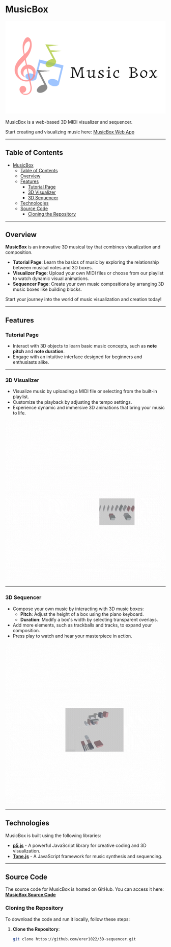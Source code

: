 # MusicBox

![Logo](https://github.com/erer1022/3D-sequencer/blob/main/pictures/logo.png)

MusicBox is a web-based 3D MIDI visualizer and sequencer.

Start creating and visualizing music here: [MusicBox Web App](https://erer1022.github.io/3D-sequencer/)

---

## Table of Contents
- [MusicBox](#musicbox)
  - [Table of Contents](#table-of-contents)
  - [Overview](#overview)
  - [Features](#features)
    - [Tutorial Page](#tutorial-page)
    - [3D Visualizer](#3d-visualizer)
    - [3D Sequencer](#3d-sequencer)
  - [Technologies](#technologies)
  - [Source Code](#source-code)
    - [Cloning the Repository](#cloning-the-repository)

---

## Overview

**MusicBox** is an innovative 3D musical toy that combines visualization and composition.

- **Tutorial Page**: Learn the basics of music by exploring the relationship between musical notes and 3D boxes.  
- **Visualizer Page**: Upload your own MIDI files or choose from our playlist to watch dynamic visual animations.  
- **Sequencer Page**: Create your own music compositions by arranging 3D music boxes like building blocks.  

Start your journey into the world of music visualization and creation today!

---

## Features

### Tutorial Page
- Interact with 3D objects to learn basic music concepts, such as **note pitch** and **note duration**.  
- Engage with an intuitive interface designed for beginners and enthusiasts alike.

---

### 3D Visualizer
- Visualize music by uploading a MIDI file or selecting from the built-in playlist.  
- Customize the playback by adjusting the tempo settings.  
- Experience dynamic and immersive 3D animations that bring your music to life.

![Visualizer Animation](https://github.com/erer1022/3D-sequencer/blob/main/pictures/visualizer.gif)

---

### 3D Sequencer
- Compose your own music by interacting with 3D music boxes:
  - **Pitch**: Adjust the height of a box using the piano keyboard.
  - **Duration**: Modify a box's width by selecting transparent overlays.
- Add more elements, such as trackballs and tracks, to expand your composition.  
- Press play to watch and hear your masterpiece in action.

![Sequencer Animation](https://github.com/erer1022/3D-sequencer/blob/main/pictures/sequencer.gif)

---

## Technologies

MusicBox is built using the following libraries:

- [**p5.js**](https://p5js.org/) - A powerful JavaScript library for creative coding and 3D visualization.  
- [**Tone.js**](https://tonejs.github.io/) - A JavaScript framework for music synthesis and sequencing.  

---

## Source Code

The source code for MusicBox is hosted on GitHub. You can access it here:  
[**MusicBox Source Code**](https://github.com/erer1022/3D-sequencer)

### Cloning the Repository

To download the code and run it locally, follow these steps:

1. **Clone the Repository**:
   ```bash
   git clone https://github.com/erer1022/3D-sequencer.git
